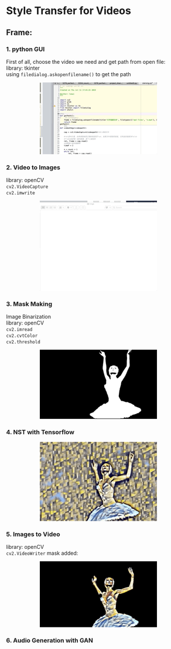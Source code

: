 # Style Transfer for Videos

## Frame:
### 1. python GUI
First of all, choose the video we need and get path from open file:  
library: tkinter   
using `filedialog.askopenfilename()` to get the path

<center>
    <img src="https://github.com/LoewiLu/Style_Transfer_for_Videos/blob/master/gifs/ui.gif"/>
</center>

### 2. Video to Images 
library: openCV  
`cv2.VideoCapture`  
`cv2.imwrite`
<center>
    <img src="https://github.com/LoewiLu/Style_Transfer_for_Videos/blob/master/gifs/parts.gif"/>
</center>

### 3. Mask Making
Image Binarization   
library: openCV  
`cv2.imread`  
`cv2.cvtColor`  
`cv2.threshold`
<center>
    <img src="https://github.com/LoewiLu/Style_Transfer_for_Videos/blob/master/gifs/bgw.gif"/>
</center>

### 4. NST with Tensorflow

<center>
    <img src="https://github.com/LoewiLu/Style_Transfer_for_Videos/blob/master/gifs/cubism.gif"/>
</center>

### 5. Images to Video  
library: openCV  
`cv2.VideoWriter`
mask added:
<center>
    <img src="https://github.com/LoewiLu/Style_Transfer_for_Videos/blob/master/gifs/final.gif"/>
</center>

### 6. Audio Generation with GAN




